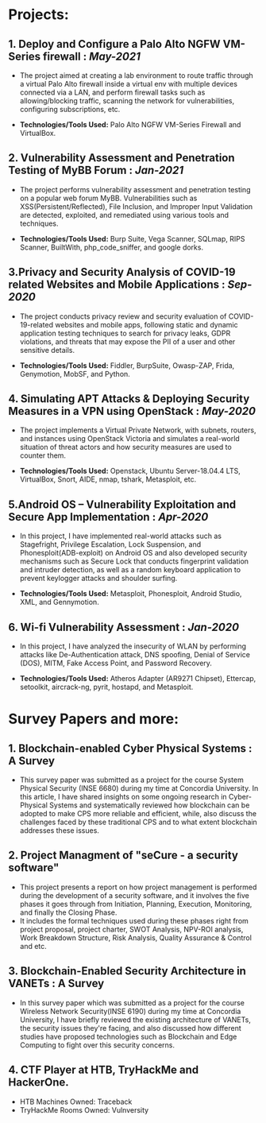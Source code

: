 # Projects:

## 1. Deploy and Configure a Palo Alto NGFW VM-Series firewall : _May-2021_                      
- The project aimed at creating a lab environment to route traffic through a virtual Palo Alto firewall inside a virtual env with multiple devices connected via a LAN, and perform     firewall tasks such as allowing/blocking traffic, scanning the network for vulnerabilities, configuring subscriptions, etc.   

- **Technologies/Tools Used:** Palo Alto NGFW VM-Series Firewall and VirtualBox. 

## 2. Vulnerability Assessment and Penetration Testing of MyBB Forum : _Jan-2021_                     
- The project performs vulnerability assessment and penetration testing on a popular web forum MyBB. Vulnerabilities such as XSS(Persistent/Reflected), File Inclusion, and Improper Input Validation are detected, exploited, and remediated using various tools and techniques. 

- **Technologies/Tools Used:** Burp Suite, Vega Scanner, SQLmap, RIPS Scanner, BuiltWith, php_code_sniffer, and google dorks. 

## 3.Privacy and Security Analysis of COVID-19 related Websites and Mobile Applications : _Sep-2020_
- The project conducts privacy review and security evaluation of COVID-19-related websites and mobile apps, following static and dynamic application testing techniques to search for privacy leaks, GDPR violations, and threats that may expose the PII of a user and other sensitive details.

- **Technologies/Tools Used:** Fiddler, BurpSuite, Owasp-ZAP, Frida, Genymotion, MobSF, and Python.

## 4. Simulating APT Attacks & Deploying Security Measures in a VPN using OpenStack : _May-2020_
- The project implements a Virtual Private Network, with subnets, routers, and instances using OpenStack Victoria and simulates a real-world situation of threat actors and how security measures are used to counter them. 

- **Technologies/Tools Used:** Openstack, Ubuntu Server-18.04.4 LTS, VirtualBox, Snort, AIDE, nmap, tshark, Metasploit, etc.

## 5.Android OS – Vulnerability Exploitation and Secure App Implementation : _Apr-2020_    
- In this project, I have implemented real-world attacks such as Stagefright, Privilege Escalation, Lock Suspension, and Phonesploit(ADB-exploit) on Android OS and also developed security mechanisms such as Secure Lock that conducts fingerprint validation and intruder detection, as well as a random keyboard application to prevent keylogger attacks and shoulder surfing.

- **Technologies/Tools Used:** Metasploit, Phonesploit, Android Studio, XML, and Gennymotion.

## 6. Wi-fi Vulnerability Assessment : _Jan-2020_   
- In this project, I have analyzed the insecurity of WLAN by performing attacks like De-Authentication attack, DNS spoofing, Denial of Service (DOS), MITM, Fake Access Point, and Password Recovery. 

- **Technologies/Tools Used:** Atheros Adapter (AR9271 Chipset), Ettercap, setoolkit, aircrack-ng, pyrit, hostapd, and Metasploit.


# Survey Papers and more:

## 1. Blockchain-enabled Cyber Physical Systems : A Survey
- This survey paper was submitted as a project for the course System Physical Security (INSE 6680) during my time at Concordia University. In this article, I have shared insights on some ongoing research in Cyber-Physical Systems and systematically reviewed how blockchain can be adopted to make CPS more reliable and efficient, while, also discuss the challenges faced by these traditional CPS and to what extent blockchain addresses these issues.

## 2. Project Managment of "seCure - a security software"
- This project presents a report on how project management is performed during the development of a security software, and it involves the five phases it goes through from Initiation, Planning, Execution, Monitoring, and finally the Closing Phase.
- It includes the formal techniques used during these phases right from project proposal, project charter, SWOT Analysis, NPV-ROI analysis, Work Breakdown Structure, Risk Analysis, Quality Assurance & Control and etc.

## 3. Blockchain-Enabled Security Architecture in VANETs : A Survey
- In this survey paper which was submitted as a project for the course Wireless Network Security(INSE 6190) during my time at Concordia University, I have briefly reviewed the existing architecture of VANETs, the security issues they're facing, and also discussed how different studies have proposed technologies such as Blockchain and Edge Computing to fight over this security concerns.

## 4. CTF Player at HTB, TryHackMe and HackerOne.
- HTB Machines Owned: Traceback
- TryHackMe Rooms Owned: Vulnversity
